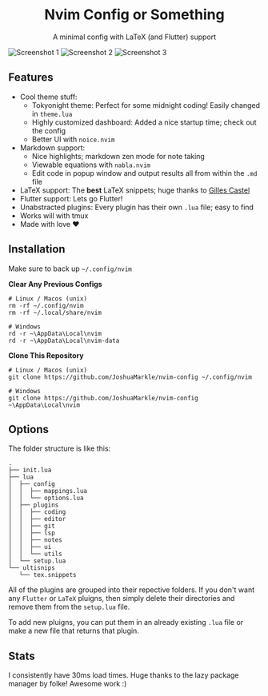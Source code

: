 <h1 align="center">Nvim Config or Something</h1>

<p align="center">A minimal config with LaTeX (and Flutter) support</p>

![Screenshot 1](https://github.com/JoshuaMarkle/nvim-config/blob/main/screenshot1.png?raw=true)
![Screenshot 2](https://github.com/JoshuaMarkle/nvim-config/blob/main/screenshot2.png?raw=true)
![Screenshot 3](https://github.com/JoshuaMarkle/nvim-config/blob/main/screenshot3.png?raw=true)

## Features

- Cool theme stuff:
  - Tokyonight theme: Perfect for some midnight coding! Easily changed in `theme.lua`
  - Highly customized dashboard: Added a nice startup time; check out the config
  - Better UI with `noice.nvim`
- Markdown support:
  - Nice highlights; markdown zen mode for note taking
  - Viewable equations with `nabla.nvim`
  - Edit code in popup window and output results all from within the `.md` file
- LaTeX support: The **best** LaTeX snippets; huge thanks to [Gilles Castel](https://castel.dev/)
- Flutter support: Lets go Flutter!
- Unabstracted plugins: Every plugin has their own `.lua` file; easy to find
- Works will with tmux
- Made with love :heart:

## Installation

Make sure to back up `~/.config/nvim`

**Clear Any Previous Configs**

```
# Linux / Macos (unix)
rm -rf ~/.config/nvim
rm -rf ~/.local/share/nvim
```

```
# Windows
rd -r ~\AppData\Local\nvim
rd -r ~\AppData\Local\nvim-data
```

**Clone This Repository**

```
# Linux / Macos (unix)
git clone https://github.com/JoshuaMarkle/nvim-config ~/.config/nvim
```

```
# Windows
git clone https://github.com/JoshuaMarkle/nvim-config ~\AppData\Local\nvim
```

## Options

The folder structure is like this:

```
.
├── init.lua
├── lua
│  ├── config
│  │  ├── mappings.lua
│  │  └── options.lua
│  ├── plugins
│  │  ├── coding
│  │  ├── editor
│  │  ├── git
│  │  ├── lsp
│  │  ├── notes
│  │  ├── ui
│  │  └── utils
│  └── setup.lua
└── ultisnips
   └── tex.snippets
```

All of the plugins are grouped into their repective folders. If you don't want any `Flutter` or `LaTeX` pluigns, then simply delete their directories and remove them from the `setup.lua` file.

To add new pluigns, you can put them in an already existing `.lua` file or make a new file that returns that plugin.

## Stats

I consistently have 30ms load times. Huge thanks to the lazy package manager by folke! Awesome work :)
